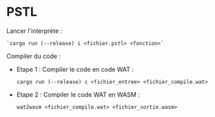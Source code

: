 # PSTL

Lancer l'interprète : 
    
    `cargo run (--release) i <fichier.pstl> <fonction>`

Compiler du code : 
    
- Etape 1 : Compiler le code en code WAT :
    
    `cargo run (--release) c <fichier_entree> <fichier_compile.wat>`
    
- Etape 2 : Compiler le code WAT en WASM :
    
    `wat2wasm <fichier_compile.wat> <fichier_sortie.wasm>`